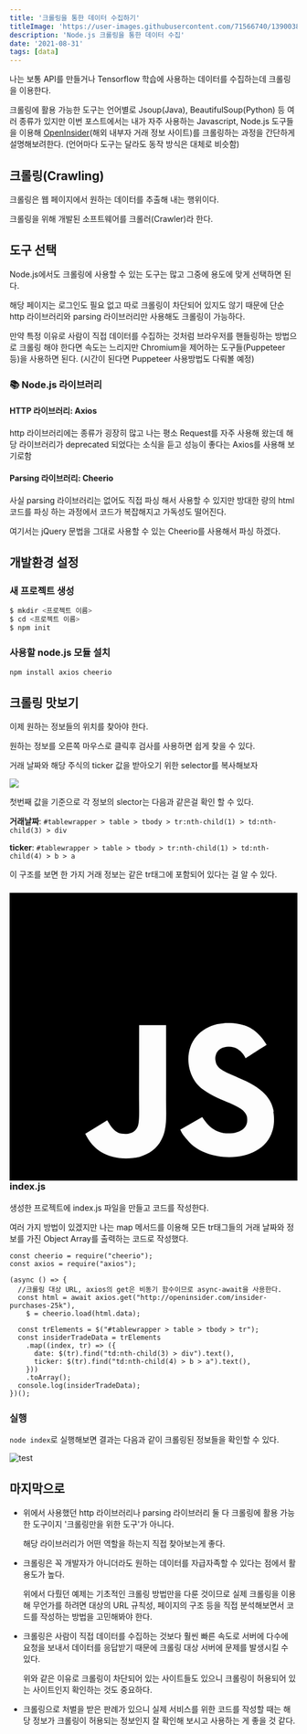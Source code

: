 ```yaml
---
title: '크롤링을 통한 데이터 수집하기'
titleImage: 'https://user-images.githubusercontent.com/71566740/139003885-ded14d60-8ae6-4308-ba25-7bf6375d7e1a.png'
description: 'Node.js 크롤링을 통한 데이터 수집'
date: '2021-08-31'
tags: [data]
---
```


나는 보통 API를 만들거나 Tensorflow 학습에 사용하는 데이터를 수집하는데 크롤링을 이용한다.

크롤링에 활용 가능한 도구는 언어별로 Jsoup(Java), BeautifulSoup(Python) 등 여러 종류가 있지만 이번 포스트에서는 내가 자주 사용하는 Javascript, Node.js 도구들을 이용해 [OpenInsider](http://openinsider.com/insider-purchases-25k)(해외 내부자 거래 정보 사이트)를 크롤링하는 과정을 간단하게 설명해보려한다.
(언어마다 도구는 달라도 동작 방식은 대체로 비슷함)

## 크롤링(Crawling)

크롤링은 웹 페이지에서 원하는 데이터를 추출해 내는 행위이다.

크롤링을 위해 개발된 소프트웨어를 크롤러(Crawler)라 한다.

## 도구 선택

Node.js에서도 크롤링에 사용할 수 있는 도구는 많고 그중에 용도에 맞게 선택하면 된다.

해당 페이지는 로그인도 필요 없고 따로 크롤링이 차단되어 있지도 않기 때문에 단순 http 라이브러리와 parsing 라이브러리만 사용해도 크롤링이 가능하다.

만약 특정 이유로 사람이 직접 데이터를 수집하는 것처럼 브라우저를 핸들링하는 방법으로 크롤링 해야 한다면 속도는 느리지만 Chromium을 제어하는 도구들(Puppeteer 등)을 사용하면 된다. (시간이 된다면 Puppeteer 사용방법도 다뤄볼 예정)

### 📚 Node.js 라이브러리

#### HTTP 라이브러리: Axios

http 라이브러리에는 종류가 굉장히 많고 나는 평소 Request를 자주 사용해 왔는데 해당 라이브러리가 deprecated 되었다는 소식을 듣고 성능이 좋다는 Axios를 사용해 보기로함

#### Parsing 라이브러리: Cheerio

사실 parsing 라이브러리는 없어도 직접 파싱 해서 사용할 수 있지만 방대한 량의 html 코드를 파싱 하는 과정에서 코드가 복잡해지고 가독성도 떨어진다.

여기서는 jQuery 문법을 그대로 사용할 수 있는 Cheerio를 사용해서 파싱 하겠다.

## 개발환경 설정

### 새 프로젝트 생성

```bash
$ mkdir <프로젝트 이름>
$ cd <프로젝트 이름>
$ npm init
```

### 사용할 node.js 모듈 설치

```bash
npm install axios cheerio
```

## 크롤링 맛보기

이제 원하는 정보들의 위치를 찾아야 한다.

원하는 정보를 오른쪽 마우스로 클릭후 검사를 사용하면 쉽게 찾을 수 있다.

거래 날짜와 해당 주식의 ticker 값을 받아오기 위한 selector를 복사해보자

<img src="https://user-images.githubusercontent.com/71566740/131478329-82d599e6-56fa-44df-b80a-e609896315f8.png" class="img large"/>

첫번째 값을 기준으로 각 정보의 slector는 다음과 같은걸 확인 할 수 있다.

**거래날짜**: `#tablewrapper > table > tbody > tr:nth-child(1) > td:nth-child(3) > div`

**ticker**: `#tablewrapper > table > tbody > tr:nth-child(1) > td:nth-child(4) > b > a`

이 구조를 보면 한 가지 거래 정보는 같은 tr태그에 포함되어 있다는 걸 알 수 있다.

### <svg role="img" viewBox="0 0 24 24" xmlns="http://www.w3.org/2000/svg"><title>JavaScript</title><path d="M0 0h24v24H0V0zm22.034 18.276c-.175-1.095-.888-2.015-3.003-2.873-.736-.345-1.554-.585-1.797-1.14-.091-.33-.105-.51-.046-.705.15-.646.915-.84 1.515-.66.39.12.75.42.976.9 1.034-.676 1.034-.676 1.755-1.125-.27-.42-.404-.601-.586-.78-.63-.705-1.469-1.065-2.834-1.034l-.705.089c-.676.165-1.32.525-1.71 1.005-1.14 1.291-.811 3.541.569 4.471 1.365 1.02 3.361 1.244 3.616 2.205.24 1.17-.87 1.545-1.966 1.41-.811-.18-1.26-.586-1.755-1.336l-1.83 1.051c.21.48.45.689.81 1.109 1.74 1.756 6.09 1.666 6.871-1.004.029-.09.24-.705.074-1.65l.046.067zm-8.983-7.245h-2.248c0 1.938-.009 3.864-.009 5.805 0 1.232.063 2.363-.138 2.711-.33.689-1.18.601-1.566.48-.396-.196-.597-.466-.83-.855-.063-.105-.11-.196-.127-.196l-1.825 1.125c.305.63.75 1.172 1.324 1.517.855.51 2.004.675 3.207.405.783-.226 1.458-.691 1.811-1.411.51-.93.402-2.07.397-3.346.012-2.054 0-4.109 0-6.179l.004-.056z"/></svg>index.js

생성한 프로젝트에 index.js 파일을 만들고 코드를 작성한다.

여러 가지 방법이 있겠지만 나는 map 메서드를 이용해 모든 tr태그들의 거래 날짜와 정보를 가진 Object Array를 출력하는 코드로 작성했다.

```javascript{numberLines: true}
const cheerio = require("cheerio");
const axios = require("axios");

(async () => {
  //크롤링 대상 URL, axios의 get은 비동기 함수이므로 async-await을 사용한다.
  const html = await axios.get("http://openinsider.com/insider-purchases-25k"),
    $ = cheerio.load(html.data);

  const trElements = $("#tablewrapper > table > tbody > tr");
  const insiderTradeData = trElements
    .map((index, tr) => ({
      date: $(tr).find("td:nth-child(3) > div").text(),
      ticker: $(tr).find("td:nth-child(4) > b > a").text(),
    }))
    .toArray();
  console.log(insiderTradeData);
})();
```

### 실행

`node index`로 실행해보면 결과는 다음과 같이 크롤링된 정보들을 확인할 수 있다.

![test](https://user-images.githubusercontent.com/71566740/133531609-93363fba-e51e-47aa-b03a-5cad03bc1795.png)

## 마지막으로

- 위에서 사용했던 http 라이브러리나 parsing 라이브러리 둘 다 크롤링에 활용 가능한 도구이지 '크롤링만을 위한 도구'가 아니다.

  해당 라이브러리가 어떤 역할을 하는지 직접 찾아보는게 좋다.

- 크롤링은 꼭 개발자가 아니더라도 원하는 데이터를 자급자족할 수 있다는 점에서 활용도가 높다.

  위에서 다뤘던 예제는 기초적인 크롤링 방법만을 다룬 것이므로 실제 크롤링을 이용해 무언가를 하려면 대상의 URL 규칙성, 페이지의 구조 등을 직접 분석해보면서 코드를 작성하는 방법을 고민해봐야 한다.

- 크롤링은 사람이 직접 데이터를 수집하는 것보다 훨씬 빠른 속도로 서버에 다수에 요청을 보내서 데이터를 응답받기 때문에 크롤링 대상 서버에 문제를 발생시킬 수 있다.

  위와 같은 이유로 크롤링이 차단되어 있는 사이트들도 있으니 크롤링이 허용되어 있는 사이트인지 확인하는 것도 중요하다.

- 크롤링으로 처벌을 받은 판례가 있으니 실제 서비스를 위한 코드를 작성할 때는 해당 정보가 크롤링이 허용되는 정보인지 잘 확인해 보시고 사용하는 게 좋을 것 같다.
